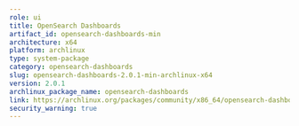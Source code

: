 ```yaml
---
role: ui
title: OpenSearch Dashboards
artifact_id: opensearch-dashboards-min
architecture: x64
platform: archlinux
type: system-package
category: opensearch-dashboards
slug: opensearch-dashboards-2.0.1-min-archlinux-x64
version: 2.0.1
archlinux_package_name: opensearch-dashboards
link: https://archlinux.org/packages/community/x86_64/opensearch-dashboards/
security_warning: true
---
```

